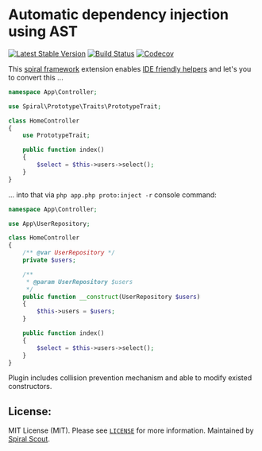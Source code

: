 Automatic dependency injection using AST
================================
[![Latest Stable Version](https://poser.pugx.org/spiral/prototype/version)](https://packagist.org/packages/spiral/prototype)
[![Build Status](https://travis-ci.org/spiral/prototype.svg?branch=master)](https://travis-ci.org/spiral/prototype)
[![Codecov](https://codecov.io/gh/spiral/prototype/branch/master/graph/badge.svg)](https://codecov.io/gh/spiral/prototype/)

This [spiral framework](https://github.com/spiral/framework) extension enables [IDE friendly helpers](https://user-images.githubusercontent.com/796136/64488784-a04d0a00-d254-11e9-8650-6a25c71bf46c.png) and let's you to convert this ...

```php
namespace App\Controller;

use Spiral\Prototype\Traits\PrototypeTrait;

class HomeController
{
    use PrototypeTrait;

    public function index()
    {
        $select = $this->users->select();
    }
}
```

... into that via `php app.php proto:inject -r` console command:

```php
namespace App\Controller;

use App\UserRepository;

class HomeController
{
    /** @var UserRepository */
    private $users;

    /**
     * @param UserRepository $users
     */
    public function __construct(UserRepository $users)
    {
        $this->users = $users;
    }

    public function index()
    {
        $select = $this->users->select();
    }
}
```

Plugin includes collision prevention mechanism and able to modify existed constructors.

License:
--------
MIT License (MIT). Please see [`LICENSE`](./LICENSE) for more information. Maintained by [Spiral Scout](https://spiralscout.com).
